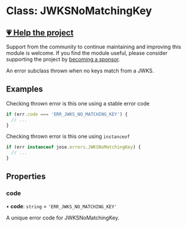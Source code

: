 # Class: JWKSNoMatchingKey

## [💗 Help the project](https://github.com/sponsors/panva)

Support from the community to continue maintaining and improving this module is welcome. If you find the module useful, please consider supporting the project by [becoming a sponsor](https://github.com/sponsors/panva).

An error subclass thrown when no keys match from a JWKS.

## Examples

Checking thrown error is this one using a stable error code

```js
if (err.code === 'ERR_JWKS_NO_MATCHING_KEY') {
  // ...
}
```

Checking thrown error is this one using `instanceof`

```js
if (err instanceof jose.errors.JWKSNoMatchingKey) {
  // ...
}
```

## Properties

### code

• **code**: `string` = `'ERR_JWKS_NO_MATCHING_KEY'`

A unique error code for JWKSNoMatchingKey.

